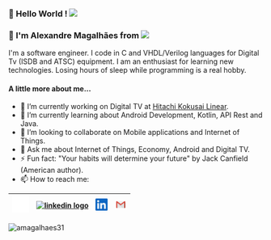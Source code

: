 ### 👋 Hello World !  <img src="https://github.com/TheDudeThatCode/TheDudeThatCode/blob/master/Assets/Earth.gif" width="24px">

### :man: I'm Alexandre Magalhães from <img src="https://media.giphy.com/media/L1RCuTvmJILT2/giphy.gif" width="42px">

I'm a software engineer. I code in C and VHDL/Verilog languages for Digital Tv (ISDB and ATSC) equipment. 
I am an enthusiast for learning new technologies. Losing hours of sleep while programming is a real hobby.

#### A little more about me... 

- 🔭 I’m currently working on Digital TV at [Hitachi Kokusai Linear](https://www.hitachi-linear.com.br/).
- 🌱 I’m currently learning about Android Development, Kotlin, API Rest and Java. 
- 👯 I’m looking to collaborate on Mobile applications and Internet of Things.
- 💬 Ask me about Internet of Things, Economy, Android and Digital TV.
- ⚡ Fun fact: "Your habits will determine your future" by Jack Canfield (American author).
- 📫 How to reach me: 

| [<img src="https://raw.githubusercontent.com/Delta456/Delta456/master/img/github.png" alt="github logo" width="34">](https://github.com/amagalhaes) |  [<img src="https://www.vectorlogo.zone/logos/wordpress/wordpress-icon.svg" alt="linkedin logo" width="24">](https://agetechnology.wordpress.com/) | [<img src="https://github.com/Amchuz/Amchuz/blob/master/linkedin.jpeg" alt="linkedin logo" width="24">](https://br.linkedin.com/in/alexandre-magalh%C3%A3es-1919a68b) | [<img src="https://github.com/Amchuz/Amchuz/blob/master/gmail.jpeg" alt="gmail logo" width="24">](alexandremagalhaes31@gmail.com)
|---|---|---|---|


  
<img src="https://komarev.com/ghpvc/?username=amagalhaes31" alt="amagalhaes31" />
